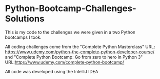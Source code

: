 # Python-Bootcamp-Challenges-Solutions

This is my code to the challenges we were given in a two Python bootcamps I took.

All coding challenges come from the "Complete Python Masterclass" URL: https://www.udemy.com/python-the-complete-python-developer-course/ and "Complete Python Bootcamp: Go from zero to hero in Python 3" URL:https://www.udemy.com/complete-python-bootcamp/
 
All code was developed using the IntelliJ IDEA
